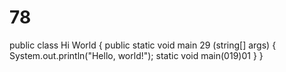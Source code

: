 # 78
public class Hi World {
    public static void main 29 (string[] args) {
        System.out.println("Hello, world!");
        static void main(019)01
    }
}
